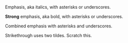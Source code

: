 Emphasis, aka italics, with asterisks or underscores.

<b>Strong</b> emphasis, aka bold, with asterisks or underscores.

Combined emphasis with asterisks and underscores.

Strikethrough uses two tildes. Scratch this.
